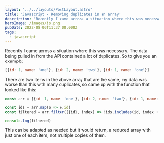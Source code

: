 ```yaml
---
layout: "../../layouts/PostLayout.astro"
title: 'Javascript - Removing duplicates in an array'
description: "Recently I came across a situation where this was necessary. The data being pulled in from the API contained a lot of duplicates."
heroImage: /images/js.png
pubDate: 2022-08-06T11:37:00.000Z
tags:
  - javascript
---
```


Recently I came across a situation where this was necessary. The data being pulled in from the API contained a lot of duplicates. So to give you an example:

```js
[{id: 1, name: 'one'}, {id: 2, name: 'two'}, {id: 1, name: 'one'}]

```

There are two items in the above array that are the same, my data was worse than this with many duplicates, so came up with the function that looked like this:

```js
const arr = [{id: 1, name: 'one'}, {id: 2, name: 'two'}, {id: 1, name: 'one'}]

const ids = arr.map(o => o.id)
const filtered = arr.filter(({id}, index) => !ids.includes(id, index + 1))

console.log(filtered)
```

This can be adapted as needed but it would return, a reduced array with just one of each item, not multiple copies of them.